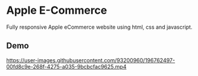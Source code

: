 # Apple E-Commerce

Fully responsive Apple eCommerce website using html, css and javascript.


## Demo

https://user-images.githubusercontent.com/93200960/196762497-00fd8c9e-268f-4275-a035-9bcbcfac9625.mp4

